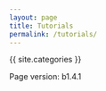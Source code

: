 ```yaml
---
layout: page
title: Tutorials
permalink: /tutorials/
---
```


{{ site.categories }}

<p>Page version: b1.4.1</p>
